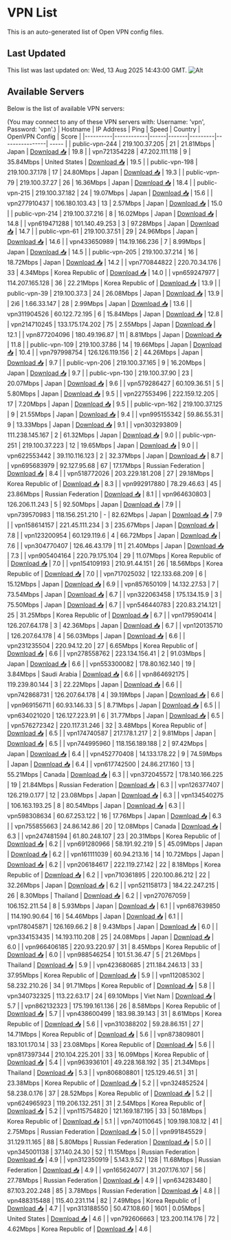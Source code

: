 # VPN List

This is an auto-generated list of Open VPN config files.

## Last Updated

This list was last updated on: Wed, 13 Aug 2025 14:43:00 GMT.
![Alt](https://repobeats.axiom.co/api/embed/186b98318ef1479477931607c1ad7d823f12451f.svg "Repobeats analytics image")

## Available Servers

Below is the list of available VPN servers:

(You may connect to any of these VPN servers with: Username: 'vpn', Password: 'vpn'.)
| Hostname | IP Address | Ping | Speed | Country | OpenVPN Config | Score |
|----------|------------|------|-------|---------|----------------| ----- |
| public-vpn-244 | 219.100.37.205 | 21 | 21.81Mbps | Japan | [Download 📥](./configs/server_0_JP.ovpn) | 19.8 |
| vpn721354228 | 47.202.111.118 | 9 | 35.84Mbps | United States | [Download 📥](./configs/server_1_US.ovpn) | 19.5 |
| public-vpn-198 | 219.100.37.178 | 17 | 24.80Mbps | Japan | [Download 📥](./configs/server_2_JP.ovpn) | 19.3 |
| public-vpn-79 | 219.100.37.27 | 26 | 16.36Mbps | Japan | [Download 📥](./configs/server_3_JP.ovpn) | 18.4 |
| public-vpn-215 | 219.100.37.182 | 24 | 19.07Mbps | Japan | [Download 📥](./configs/server_4_JP.ovpn) | 15.6 |
| vpn277910437 | 106.180.103.43 | 13 | 2.57Mbps | Japan | [Download 📥](./configs/server_5_JP.ovpn) | 15.0 |
| public-vpn-214 | 219.100.37.216 | 8 | 16.02Mbps | Japan | [Download 📥](./configs/server_6_JP.ovpn) | 14.8 |
| vpn619471288 | 101.140.49.253 | 3 | 97.28Mbps | Japan | [Download 📥](./configs/server_7_JP.ovpn) | 14.7 |
| public-vpn-61 | 219.100.37.51 | 29 | 24.96Mbps | Japan | [Download 📥](./configs/server_8_JP.ovpn) | 14.6 |
| vpn433650989 | 114.19.166.236 | 7 | 8.99Mbps | Japan | [Download 📥](./configs/server_9_JP.ovpn) | 14.5 |
| public-vpn-205 | 219.100.37.214 | 16 | 18.72Mbps | Japan | [Download 📥](./configs/server_10_JP.ovpn) | 14.2 |
| vpn770844822 | 220.70.34.176 | 33 | 4.34Mbps | Korea Republic of | [Download 📥](./configs/server_11_KR.ovpn) | 14.0 |
| vpn659247977 | 114.207.165.128 | 36 | 22.21Mbps | Korea Republic of | [Download 📥](./configs/server_12_KR.ovpn) | 13.9 |
| public-vpn-39 | 219.100.37.3 | 24 | 26.08Mbps | Japan | [Download 📥](./configs/server_13_JP.ovpn) | 13.9 |
| 2i6 | 1.66.33.147 | 28 | 2.99Mbps | Japan | [Download 📥](./configs/server_14_JP.ovpn) | 13.6 |
| vpn311904526 | 60.122.72.195 | 6 | 15.84Mbps | Japan | [Download 📥](./configs/server_15_JP.ovpn) | 12.8 |
| vpn214710245 | 133.175.174.202 | 75 | 2.55Mbps | Japan | [Download 📥](./configs/server_16_JP.ovpn) | 12.1 |
| vpn877204096 | 180.49.196.87 | 11 | 8.81Mbps | Japan | [Download 📥](./configs/server_17_JP.ovpn) | 11.8 |
| public-vpn-109 | 219.100.37.86 | 14 | 19.66Mbps | Japan | [Download 📥](./configs/server_18_JP.ovpn) | 10.4 |
| vpn797998754 | 126.126.119.156 | 2 | 44.26Mbps | Japan | [Download 📥](./configs/server_19_JP.ovpn) | 9.7 |
| public-vpn-206 | 219.100.37.165 | 9 | 16.20Mbps | Japan | [Download 📥](./configs/server_20_JP.ovpn) | 9.7 |
| public-vpn-130 | 219.100.37.90 | 23 | 20.07Mbps | Japan | [Download 📥](./configs/server_21_JP.ovpn) | 9.6 |
| vpn579286427 | 60.109.36.51 | 5 | 5.80Mbps | Japan | [Download 📥](./configs/server_22_JP.ovpn) | 9.5 |
| vpn227553496 | 222.159.12.205 | 17 | 7.20Mbps | Japan | [Download 📥](./configs/server_23_JP.ovpn) | 9.5 |
| public-vpn-162 | 219.100.37.125 | 9 | 21.55Mbps | Japan | [Download 📥](./configs/server_24_JP.ovpn) | 9.4 |
| vpn995155342 | 59.86.55.31 | 9 | 13.33Mbps | Japan | [Download 📥](./configs/server_25_JP.ovpn) | 9.1 |
| vpn303293809 | 111.238.145.167 | 2 | 61.32Mbps | Japan | [Download 📥](./configs/server_26_JP.ovpn) | 9.0 |
| public-vpn-251 | 219.100.37.223 | 12 | 19.65Mbps | Japan | [Download 📥](./configs/server_27_JP.ovpn) | 9.0 |
| vpn622553442 | 39.110.116.123 | 2 | 32.37Mbps | Japan | [Download 📥](./configs/server_28_JP.ovpn) | 8.7 |
| vpn695683979 | 92.127.95.68 | 67 | 17.17Mbps | Russian Federation | [Download 📥](./configs/server_29_RU.ovpn) | 8.4 |
| vpn518772026 | 203.229.181.208 | 27 | 29.18Mbps | Korea Republic of | [Download 📥](./configs/server_30_KR.ovpn) | 8.3 |
| vpn992917880 | 78.29.46.63 | 45 | 23.86Mbps | Russian Federation | [Download 📥](./configs/server_31_RU.ovpn) | 8.1 |
| vpn964630803 | 126.206.11.243 | 5 | 92.50Mbps | Japan | [Download 📥](./configs/server_32_JP.ovpn) | 7.9 |
| vpn739570983 | 118.156.251.210 | - | 82.62Mbps | Japan | [Download 📥](./configs/server_33_JP.ovpn) | 7.9 |
| vpn158614157 | 221.45.111.234 | 3 | 235.67Mbps | Japan | [Download 📥](./configs/server_34_JP.ovpn) | 7.8 |
| vpn123200954 | 60.129.119.6 | 4 | 66.72Mbps | Japan | [Download 📥](./configs/server_35_JP.ovpn) | 7.6 |
| vpn304770407 | 126.46.43.179 | 11 | 21.40Mbps | Japan | [Download 📥](./configs/server_36_JP.ovpn) | 7.3 |
| vpn905404164 | 220.79.175.104 | 29 | 11.07Mbps | Korea Republic of | [Download 📥](./configs/server_37_KR.ovpn) | 7.0 |
| vpn154109193 | 210.91.44.151 | 26 | 18.56Mbps | Korea Republic of | [Download 📥](./configs/server_38_KR.ovpn) | 7.0 |
| vpn717025032 | 122.133.68.209 | 6 | 15.12Mbps | Japan | [Download 📥](./configs/server_39_JP.ovpn) | 6.9 |
| vpn857650109 | 14.132.27.53 | 7 | 73.54Mbps | Japan | [Download 📥](./configs/server_40_JP.ovpn) | 6.7 |
| vpn322063458 | 175.134.15.9 | 3 | 75.50Mbps | Japan | [Download 📥](./configs/server_41_JP.ovpn) | 6.7 |
| vpn546440783 | 220.83.214.121 | 25 | 31.25Mbps | Korea Republic of | [Download 📥](./configs/server_42_KR.ovpn) | 6.7 |
| vpn179590414 | 126.207.64.178 | 3 | 42.36Mbps | Japan | [Download 📥](./configs/server_43_JP.ovpn) | 6.7 |
| vpn120135710 | 126.207.64.178 | 4 | 56.03Mbps | Japan | [Download 📥](./configs/server_44_JP.ovpn) | 6.6 |
| vpn231235504 | 220.94.12.20 | 27 | 6.65Mbps | Korea Republic of | [Download 📥](./configs/server_45_KR.ovpn) | 6.6 |
| vpn278558762 | 223.134.156.41 | 2 | 91.03Mbps | Japan | [Download 📥](./configs/server_46_JP.ovpn) | 6.6 |
| vpn553300082 | 178.80.162.140 | 19 | 3.84Mbps | Saudi Arabia | [Download 📥](./configs/server_47_SA.ovpn) | 6.6 |
| vpn864692175 | 119.239.80.144 | 3 | 22.22Mbps | Japan | [Download 📥](./configs/server_48_JP.ovpn) | 6.6 |
| vpn742868731 | 126.207.64.178 | 4 | 39.19Mbps | Japan | [Download 📥](./configs/server_49_JP.ovpn) | 6.6 |
| vpn969156711 | 60.93.146.33 | 5 | 8.71Mbps | Japan | [Download 📥](./configs/server_50_JP.ovpn) | 6.5 |
| vpn634021020 | 126.127.223.91 | 6 | 31.77Mbps | Japan | [Download 📥](./configs/server_51_JP.ovpn) | 6.5 |
| vpn576272342 | 220.117.31.246 | 32 | 3.48Mbps | Korea Republic of | [Download 📥](./configs/server_52_KR.ovpn) | 6.5 |
| vpn174740587 | 217.178.1.217 | 2 | 9.81Mbps | Japan | [Download 📥](./configs/server_53_JP.ovpn) | 6.5 |
| vpn744995960 | 118.156.189.188 | 2 | 97.42Mbps | Japan | [Download 📥](./configs/server_54_JP.ovpn) | 6.4 |
| vpn452770408 | 14.133.178.22 | 9 | 74.59Mbps | Japan | [Download 📥](./configs/server_55_JP.ovpn) | 6.4 |
| vpn617742500 | 24.86.217.160 | 13 | 55.21Mbps | Canada | [Download 📥](./configs/server_56_CA.ovpn) | 6.3 |
| vpn372045572 | 178.140.166.225 | 19 | 21.84Mbps | Russian Federation | [Download 📥](./configs/server_57_RU.ovpn) | 6.3 |
| vpn126377407 | 126.219.0.177 | 12 | 23.08Mbps | Japan | [Download 📥](./configs/server_58_JP.ovpn) | 6.3 |
| vpn134540275 | 106.163.193.25 | 8 | 80.54Mbps | Japan | [Download 📥](./configs/server_59_JP.ovpn) | 6.3 |
| vpn598308634 | 60.67.253.122 | 16 | 17.76Mbps | Japan | [Download 📥](./configs/server_60_JP.ovpn) | 6.3 |
| vpn755855663 | 24.86.142.86 | 20 | 12.08Mbps | Canada | [Download 📥](./configs/server_61_CA.ovpn) | 6.3 |
| vpn247481594 | 61.80.248.107 | 23 | 20.31Mbps | Korea Republic of | [Download 📥](./configs/server_62_KR.ovpn) | 6.2 |
| vpn691280966 | 58.191.92.219 | 5 | 45.09Mbps | Japan | [Download 📥](./configs/server_63_JP.ovpn) | 6.2 |
| vpn161111039 | 60.94.213.16 | 14 | 10.72Mbps | Japan | [Download 📥](./configs/server_64_JP.ovpn) | 6.2 |
| vpn206184617 | 222.119.27.142 | 22 | 8.18Mbps | Korea Republic of | [Download 📥](./configs/server_65_KR.ovpn) | 6.2 |
| vpn710361895 | 220.100.86.212 | 22 | 32.26Mbps | Japan | [Download 📥](./configs/server_66_JP.ovpn) | 6.2 |
| vpn521158173 | 184.22.247.215 | 26 | 8.30Mbps | Thailand | [Download 📥](./configs/server_67_TH.ovpn) | 6.2 |
| vpn270767059 | 106.152.211.54 | 8 | 5.93Mbps | Japan | [Download 📥](./configs/server_68_JP.ovpn) | 6.1 |
| vpn687639850 | 114.190.90.64 | 16 | 54.46Mbps | Japan | [Download 📥](./configs/server_69_JP.ovpn) | 6.1 |
| vpn178045871 | 126.169.66.2 | 8 | 9.43Mbps | Japan | [Download 📥](./configs/server_70_JP.ovpn) | 6.0 |
| vpn334153435 | 14.193.110.208 | 25 | 24.08Mbps | Japan | [Download 📥](./configs/server_71_JP.ovpn) | 6.0 |
| vpn966406185 | 220.93.220.97 | 31 | 8.45Mbps | Korea Republic of | [Download 📥](./configs/server_72_KR.ovpn) | 6.0 |
| vpn988546254 | 101.51.36.47 | 5 | 21.26Mbps | Thailand | [Download 📥](./configs/server_73_TH.ovpn) | 5.9 |
| vpn423680685 | 211.184.246.13 | 33 | 37.95Mbps | Korea Republic of | [Download 📥](./configs/server_74_KR.ovpn) | 5.9 |
| vpn112085302 | 58.232.210.26 | 34 | 91.71Mbps | Korea Republic of | [Download 📥](./configs/server_75_KR.ovpn) | 5.8 |
| vpn340732325 | 113.22.63.17 | 24 | 69.10Mbps | Viet Nam | [Download 📥](./configs/server_76_VN.ovpn) | 5.7 |
| vpn862132323 | 175.199.161.136 | 26 | 8.58Mbps | Korea Republic of | [Download 📥](./configs/server_77_KR.ovpn) | 5.7 |
| vpn438600499 | 183.98.39.143 | 31 | 8.61Mbps | Korea Republic of | [Download 📥](./configs/server_78_KR.ovpn) | 5.6 |
| vpn310388202 | 59.28.86.151 | 27 | 14.71Mbps | Korea Republic of | [Download 📥](./configs/server_79_KR.ovpn) | 5.6 |
| vpn873809801 | 183.101.170.14 | 33 | 23.08Mbps | Korea Republic of | [Download 📥](./configs/server_80_KR.ovpn) | 5.6 |
| vpn817397344 | 210.104.225.201 | 33 | 16.09Mbps | Korea Republic of | [Download 📥](./configs/server_81_KR.ovpn) | 5.4 |
| vpn963936101 | 49.228.168.192 | 35 | 21.34Mbps | Thailand | [Download 📥](./configs/server_82_TH.ovpn) | 5.3 |
| vpn806808801 | 125.129.46.51 | 31 | 23.38Mbps | Korea Republic of | [Download 📥](./configs/server_83_KR.ovpn) | 5.2 |
| vpn324852524 | 58.238.0.176 | 37 | 28.52Mbps | Korea Republic of | [Download 📥](./configs/server_84_KR.ovpn) | 5.2 |
| vpn624965923 | 119.206.132.251 | 31 | 2.54Mbps | Korea Republic of | [Download 📥](./configs/server_85_KR.ovpn) | 5.2 |
| vpn115754820 | 121.169.187.195 | 33 | 50.18Mbps | Korea Republic of | [Download 📥](./configs/server_86_KR.ovpn) | 5.1 |
| vpn740110645 | 109.198.108.12 | 41 | 2.75Mbps | Russian Federation | [Download 📥](./configs/server_87_RU.ovpn) | 5.0 |
| vpn991845529 | 31.129.11.165 | 88 | 5.80Mbps | Russian Federation | [Download 📥](./configs/server_88_RU.ovpn) | 5.0 |
| vpn345001138 | 37.140.24.30 | 52 | 11.15Mbps | Russian Federation | [Download 📥](./configs/server_89_RU.ovpn) | 4.9 |
| vpn312350919 | 5.143.9.52 | 128 | 11.68Mbps | Russian Federation | [Download 📥](./configs/server_90_RU.ovpn) | 4.9 |
| vpn165624077 | 31.207.176.107 | 56 | 27.78Mbps | Russian Federation | [Download 📥](./configs/server_91_RU.ovpn) | 4.9 |
| vpn634283480 | 87.103.202.248 | 85 | 3.78Mbps | Russian Federation | [Download 📥](./configs/server_92_RU.ovpn) | 4.8 |
| vpn488315488 | 115.40.231.114 | 82 | 7.49Mbps | Korea Republic of | [Download 📥](./configs/server_93_KR.ovpn) | 4.7 |
| vpn313188550 | 50.47.108.60 | 1601 | 0.05Mbps | United States | [Download 📥](./configs/server_94_US.ovpn) | 4.6 |
| vpn792606663 | 123.200.114.176 | 72 | 4.62Mbps | Korea Republic of | [Download 📥](./configs/server_95_KR.ovpn) | 4.6 |

